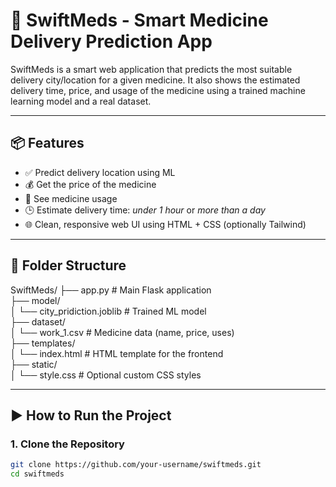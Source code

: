 # 🚀 SwiftMeds - Smart Medicine Delivery Prediction App

SwiftMeds is a smart web application that predicts the most suitable delivery city/location for a given medicine. It also shows the estimated delivery time, price, and usage of the medicine using a trained machine learning model and a real dataset.

---

## 📦 Features

- ✅ Predict delivery location using ML
- 💰 Get the price of the medicine
- 📖 See medicine usage
- 🕒 Estimate delivery time: *under 1 hour* or *more than a day*
- 🌐 Clean, responsive web UI using HTML + CSS (optionally Tailwind)

---

## 📁 Folder Structure

SwiftMeds/
├── app.py # Main Flask application <br>
├── model/<br>
│ └── city_pridiction.joblib # Trained ML model<br>
├── dataset/<br>
│ └── work_1.csv # Medicine data (name, price, uses)<br>
├── templates/<br>
│ └── index.html # HTML template for the frontend<br>
├── static/<br>
│ └── style.css # Optional custom CSS styles

---

## ▶️ How to Run the Project

### 1. Clone the Repository

```bash
git clone https://github.com/your-username/swiftmeds.git
cd swiftmeds
